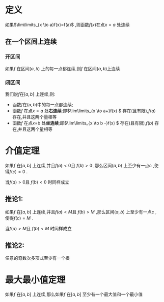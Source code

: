 # 定义

如果$\lim\limits_{x \to a}f(x)=f(a)$  ,则函数$f(x)$在点$x=a$ 处连续

## 在一个区间上连续

### 开区间

如果$f$ 在区间$(a,b)$ 上的每一点都连续,则$f$ 在区间$(a,b)$上连续 

### 闭区间

我们说$f$在$[a,b]$ 上连续,则:

- 函数$f$在$(a,b)$中的每一点都连续;
- 函数$f$ 在点$x=a$ 处**右连续**;即$\lim\limits_{x \to a+}f(x) $ 存在(且有限),$f(a)$ 存在,并且这两个量相等
- 函数$f$ 在点$x=$b 处**坐连续**;即$\lim\limits_{x \to b -}f(x) $ 存在(且有限),$f(b)$ 存在,并且这两个量相等 

# 介值定理

如果$f$ 在$[a,b]$  上连续,并且$f(a)<0$且 $f(b)>0$ ,那么区间$(a,b)$ 上至少有一点$c$ ,使得$f(c)=0$ .

当$f(a)>0$且 $f(b) < 0$ 时同样成立

## 推论1:

如果$f$ 在$[a,b]$  上连续,并且$f(a)<M$且 $f(b)>M$ ,那么区间$(a,b)$ 上至少有一点$c$ ,使得$f(c)=M$ .

当$f(a)>M$且 $f(b) < M$ 时同样成立

## 推论2:

任意的奇数次多项式至少有一个根

# 最大最小值定理

如果$f$ 在$[a,b]$  上连续,那么如果$f$ 在$[a,b]$  至少有一个最大值和一个最小值